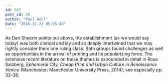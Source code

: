 ```yaml
---
id: 647
post_id: 28
author: "Paul Gehl"
date: "2016-11-21 05:55:49"
---
```

As Dan Sheerin points out above, the establishment (as we would say today) was both clerical and lay and so deeply intertwined that we may rightly consider them one ruling class. Both groups found challenges as well as opportunities in the arrival of printing and its popularizing force. The extensive recent literature on these themes is expounded in detail in Rosa Salzberg, <em>Ephemeral City, Cheap Print and Urban Culture in Renaissance Venice </em>(Manchester: Manchester University Press, 2014); see especially pp. 32-38.
